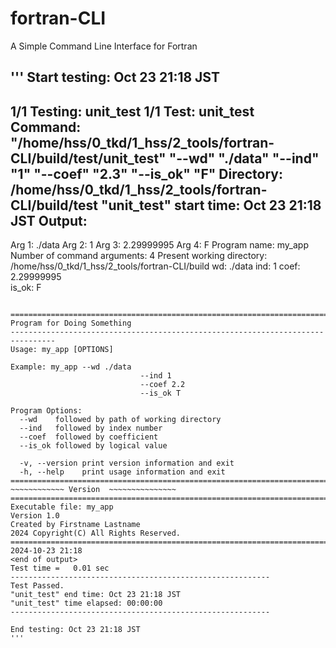 # fortran-CLI

A Simple Command Line Interface for Fortran

'''
Start testing: Oct 23 21:18 JST
----------------------------------------------------------
1/1 Testing: unit_test
1/1 Test: unit_test
Command: "/home/hss/0_tkd/1_hss/2_tools/fortran-CLI/build/test/unit_test" "--wd" "./data" "--ind" "1" "--coef" "2.3" "--is_ok" "F"
Directory: /home/hss/0_tkd/1_hss/2_tools/fortran-CLI/build/test
"unit_test" start time: Oct 23 21:18 JST
Output:
----------------------------------------------------------
Arg 1: ./data
Arg 2: 1
Arg 3: 2.29999995
Arg 4: F
 Program name: my_app
 Number of command arguments:            4
 Present working directory: /home/hss/0_tkd/1_hss/2_tools/fortran-CLI/build
 wd: ./data
 ind:            1
 coef:    2.29999995    
 is_ok:  F
 ~~~~~~~~~~~~ Help ~~~~~~~~~~~~~~~

================================================================================
Program for Doing Something
--------------------------------------------------------------------------------
 Usage: my_app [OPTIONS]
 
 Example: my_app --wd ./data
                              --ind 1
                              --coef 2.2
                              --is_ok T
 
 Program Options:
   --wd    followed by path of working directory
   --ind   followed by index number
   --coef  followed by coefficient
   --is_ok followed by logical value
 
   -v, --version print version information and exit
   -h, --help    print usage information and exit
================================================================================
 ~~~~~~~~~~~~ Version  ~~~~~~~~~~~~~~~
================================================================================
Executable file: my_app
Version 1.0
Created by Firstname Lastname
2024 Copyright(C) All Rights Reserved.
================================================================================
2024-10-23 21:18
<end of output>
Test time =   0.01 sec
----------------------------------------------------------
Test Passed.
"unit_test" end time: Oct 23 21:18 JST
"unit_test" time elapsed: 00:00:00
----------------------------------------------------------

End testing: Oct 23 21:18 JST
'''
